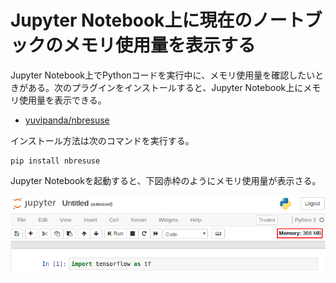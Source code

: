 # Jupyter Notebook上に現在のノートブックのメモリ使用量を表示する


Jupyter Notebook上でPythonコードを実行中に、メモリ使用量を確認したいときがある。次のプラグインをインストールすると、Jupyter Notebook上にメモリ使用量を表示できる。

- [yuvipanda/nbresuse](https://github.com/yuvipanda/nbresuse)

インストール方法は次のコマンドを実行する。

```
pip install nbresuse
```

Jupyter Notebookを起動すると、下図赤枠のようにメモリ使用量が表示さる。

![/img/post/2019-03-10-jupyter-notebook.png](/img/post/2019-03-10-jupyter-notebook.png)
